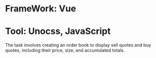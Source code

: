 # FrameWork: Vue
# Tool: Unocss, JavaScript

The task involves creating an order book to display sell quotes and buy quotes, including their price, size, and accumulated totals.

